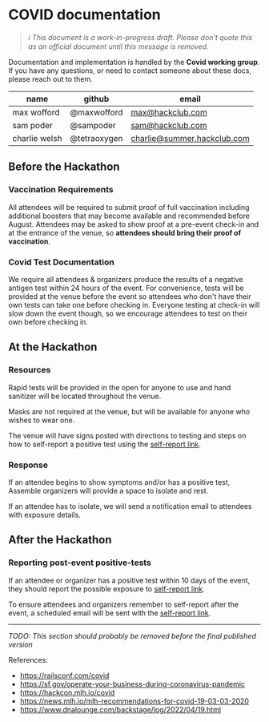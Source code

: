 # COVID documentation

> _:information_source: This document is a work-in-progress draft. Please don't quote this as an official document until this message is removed._

Documentation and implementation is handled by the **Covid working group**. If you have any questions, or need to contact someone about these docs, please reach out to them.

| name          | github       | email                       |
| ------------- | ------------ | --------------------------- |
| max wofford   | @maxwofford  | max@hackclub.com            |
| sam poder     | @sampoder    | sam@hackclub.com            |
| charlie welsh | @tetraoxygen | charlie@summer.hackclub.com |

## Before the Hackathon

### Vaccination Requirements

All attendees will be required to submit proof of full vaccination including additional boosters that may become available and recommended before August. Attendees may be asked to show proof at a pre-event check-in and at the entrance of the venue, so **attendees should bring their proof of vaccination**.

### Covid Test Documentation

We require all attendees & organizers produce the results of a negative antigen test within 24 hours of the event. For convenience, tests will be provided at the venue before the event so attendees who don't have their own tests can take one before checking in. Everyone testing at check-in will slow down the event though, so we encourage attendees to test on their own before checking in.

<!-- @msw: Ah, hello there! you're reading the raw markdown, aren't you? I'm commenting this out because we don't have any applicants at the time of writing with a medical excemption & I'd like to keep the wording concise (why cover an edgecase we don't have). If it comes up we can uncomment the following line: -->
<!-- If an attendee is not vaccinated (in the case of a medical excemption), they must produce the results of a **negative PCR test** within 24 hours of the event. -->

## At the Hackathon

### Resources

Rapid tests will be provided in the open for anyone to use and hand sanitizer will be located throughout the venue.

Masks are not required at the venue, but will be available for anyone who wishes to wear one.

The venue will have signs posted with directions to testing and steps on how to self-report a positive test using the [self-report link].

### Response

If an attendee begins to show symptoms and/or has a positive test, Assemble organizers will provide a space to isolate and rest.

If an attendee has to isolate, we will send a notification email to attendees with exposure details.

## After the Hackathon

### Reporting post-event positive-tests

If an attendee or organizer has a positive test within 10 days of the event, they should report the possible exposure to [self-report link].

To ensure attendees and organizers remember to self-report after the event, a scheduled email will be sent with the [self-report link].

[self-report link]: PLACEHOLDER_REPORT_LINK

---

_TODO: This section should probably be removed before the final published version_

References:

- https://railsconf.com/covid
- https://sf.gov/operate-your-business-during-coronavirus-pandemic
- https://hackcon.mlh.io/covid
- https://news.mlh.io/mlh-recommendations-for-covid-19-03-03-2020
- https://www.dnalounge.com/backstage/log/2022/04/19.html